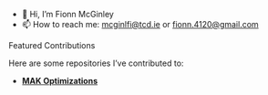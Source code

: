 - 👋 Hi, I’m Fionn McGinley
- 📫 How to reach me: mcginlfi@tcd.ie or fionn.4120@gmail.com



Featured Contributions

Here are some repositories I’ve contributed to:

- **[MAK Optimizations](https://github.com/realmarcin/briskMAK)**  
 
<!---
fionnmcginley/fionnmcginley is a ✨ special ✨ repository because its `README.md` (this file) appears on your GitHub profile.
You can click the Preview link to take a look at your changes.
--->
